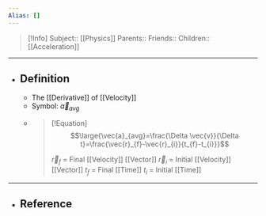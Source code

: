 ```yaml
---
Alias: []
---
```

> [!Info]
> Subject:: [[Physics]]
> Parents:: 
> Friends:: 
> Children::  [[Acceleration]]
---
- ## Definition
	- The [[Derivative]] of [[Velocity]]
	- Symbol: $\vec{a}_{avg}$
	- > [!Equation]
	  > $$\large{\vec{a}_{avg}=\frac{\Delta \vec{v}}{\Delta t}=\frac{\vec{r}_{f}-\vec{r}_{i}}{t_{f}-t_{i}}}$$
	  > 
	  > $\vec{r}_{f}$ = Final [[Velocity]] [[Vector]]
	  > $\vec{r}_{i}$ = Initial [[Velocity]] [[Vector]]
	  > $t_{f}$ = Final [[Time]]
	  > $t_{i}$ = Initial [[Time]]
---
- ## Reference